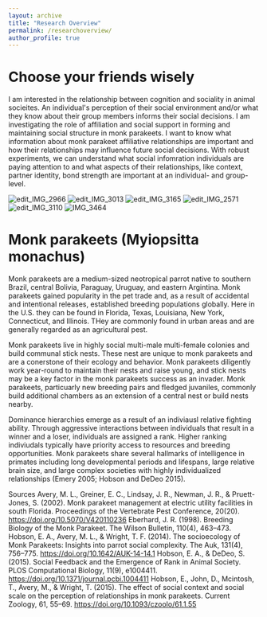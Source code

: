 ```yaml
---
layout: archive
title: "Research Overview"
permalink: /researchoverview/
author_profile: true
---
```


Choose your friends wisely
======
I am interested in the relationship between cognition and sociality in animal socieites. An individual's perception of their social environment and/or what they know about their group members informs their social decisions. I am investigating the role of affiliation and social support in forming and maintaining social structure in monk parakeets. I want to know what information about monk parakeet affiliative relationships are important and how their relationships may influence future social decisions. With robust experiments, we can understand what social infomration individuals are paying attention to and what aspects of their relationships, like context, partner identity, bond strength are important at an individual- and group-level. 
     
![edit_IMG_2966](https://user-images.githubusercontent.com/78130420/129975852-8962b1a1-cac2-4725-8049-2f1131b95848.jpg)                         ![edit_IMG_3013](https://user-images.githubusercontent.com/78130420/129975874-e7c6a351-4790-42ef-83f4-e52525efb855.jpg)                         ![edit_IMG_3165](https://user-images.githubusercontent.com/78130420/129975895-3a7b557f-ab73-4f83-99c5-d185ad976a0f.jpg)                         ![edit_IMG_2571](https://user-images.githubusercontent.com/78130420/129977732-6cc0331c-30bf-446a-a6a5-dff4437c2f82.jpg)                         ![edit_IMG_3110](https://user-images.githubusercontent.com/78130420/129977917-d3181688-8f60-48c3-ab7b-c13c1ebcaf52.jpg)                         ![IMG_3464](https://user-images.githubusercontent.com/78130420/129978311-71945680-3c40-497e-b07d-9c8ed8daf438.jpg)

Monk parakeets (Myiopsitta monachus)
======
Monk parakeets are a medium-sized neotropical parrot native to southern Brazil, central Bolivia, Paraguay, Uruguay, and eastern Argintina. Monk parakeets gained popularity in the pet trade and, as a result of accidental and intentional releases, established breeding populations globally. Here in the U.S. they can be found in Florida, Texas, Louisiana, New York, Connecticut, and Illinois. THey are commonly found in urban areas and are generally regarded as an agricultural pest.

Monk parakeets live in highly social multi-male multi-female colonies and build communal stick nests. These nest are unique to monk parakeets and are a conerstone of their ecology and behavior. Monk parakeets diligently work year-round to maintain their nests and raise young, and stick nests may be a key factor in the monk parakeets success as an invader. Monk parakeets, particuarly new breeding pairs and fledged juvaniles, commonly build additional chambers as an extension of a central nest or build nests nearby. 

Dominance hierarchies emerge as a result of an indiviausl relative fighting ability. Through aggressive interactions between individuals that result in a winner and a loser, individuals are assigned a rank. Higher ranking indiviudals typically have priority access to resources and breeding opportunities. Monk parakeets share several hallmarks of intelligence in primates including long developmental periods and lifespans, large relative brain size, and large complex societies with highly individualized relationships (Emery 2005; Hobson and DeDeo 2015).

Sources
Avery, M. L., Greiner, E. C., Lindsay, J. R., Newman, J. R., & Pruett-Jones, S. (2002). Monk parakeet management at electric utility facilities in south Florida. Proceedings of the Vertebrate Pest Conference, 20(20). https://doi.org/10.5070/V420110236
Eberhard, J. R. (1998). Breeding Biology of the Monk Parakeet. The Wilson Bulletin, 110(4), 463–473.
Hobson, E. A., Avery, M. L., & Wright, T. F. (2014). The socioecology of Monk Parakeets: Insights into parrot social complexity. The Auk, 131(4), 756–775. https://doi.org/10.1642/AUK-14-14.1
Hobson, E. A., & DeDeo, S. (2015). Social Feedback and the Emergence of Rank in Animal Society. PLOS Computational Biology, 11(9), e1004411. https://doi.org/10.1371/journal.pcbi.1004411
Hobson, E., John, D., Mcintosh, T., Avery, M., & Wright, T. (2015). The effect of social context and social scale on the perception of relationships in monk parakeets. Current Zoology, 61, 55–69. https://doi.org/10.1093/czoolo/61.1.55


